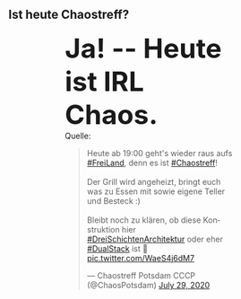 ## Ist heute Chaostreff?

<div style="width:60%; margin: 0 auto;">
  <b style="font-size: xxx-large;">Ja! -- Heute ist IRL Chaos.</b>
  <br/>
  Quelle:
<blockquote class="twitter-tweet"><p lang="de" dir="ltr">Heute ab 19:00 geht&#39;s wieder raus aufs <a href="https://twitter.com/hashtag/FreiLand?src=hash&amp;ref_src=twsrc%5Etfw">#FreiLand</a>, denn es ist <a href="https://twitter.com/hashtag/Chaostreff?src=hash&amp;ref_src=twsrc%5Etfw">#Chaostreff</a>!<br><br>Der Grill wird angeheizt, bringt euch was zu Essen mit sowie eigene Teller und Besteck :)<br><br>Bleibt noch zu klären, ob diese Konstruktion hier <a href="https://twitter.com/hashtag/DreiSchichtenArchitektur?src=hash&amp;ref_src=twsrc%5Etfw">#DreiSchichtenArchitektur</a> oder eher <a href="https://twitter.com/hashtag/DualStack?src=hash&amp;ref_src=twsrc%5Etfw">#DualStack</a> ist 🤔 <a href="https://t.co/WaeS4j6dM7">pic.twitter.com/WaeS4j6dM7</a></p>&mdash; Chaostreff Potsdam CCCP (@ChaosPotsdam) <a href="https://twitter.com/ChaosPotsdam/status/1288406411836350469?ref_src=twsrc%5Etfw">July 29, 2020</a></blockquote> <script async src="https://platform.twitter.com/widgets.js" charset="utf-8"></script> 
</div>
